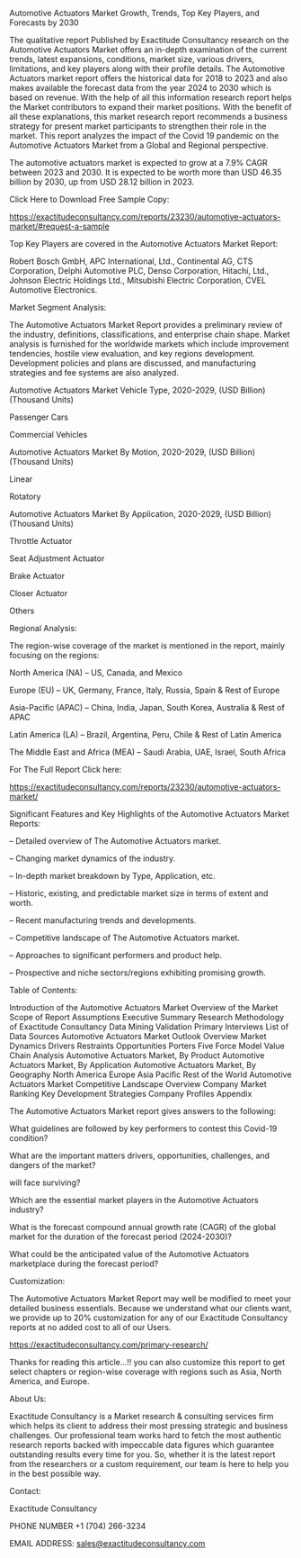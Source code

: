 Automotive Actuators Market Growth, Trends, Top Key Players, and Forecasts by 2030

The qualitative report Published by Exactitude Consultancy research on the Automotive Actuators Market offers an in-depth examination of the current trends, latest expansions, conditions, market size, various drivers, limitations, and key players along with their profile details. The Automotive Actuators market report offers the historical data for 2018 to 2023 and also makes available the forecast data from the year 2024 to 2030 which is based on revenue. With the help of all this information research report helps the Market contributors to expand their market positions. With the benefit of all these explanations, this market research report recommends a business strategy for present market participants to strengthen their role in the market. This report analyzes the impact of the Covid 19 pandemic on the Automotive Actuators Market from a Global and Regional perspective.

The automotive actuators market is expected to grow at a 7.9% CAGR between 2023 and 2030. It is expected to be worth more than USD 46.35 billion by 2030, up from USD 28.12 billion in 2023.

Click Here to Download Free Sample Copy:

https://exactitudeconsultancy.com/reports/23230/automotive-actuators-market/#request-a-sample

Top Key Players are covered in the Automotive Actuators Market Report:

Robert Bosch GmbH, APC International, Ltd., Continental AG, CTS Corporation, Delphi Automotive PLC, Denso Corporation, Hitachi, Ltd., Johnson Electric Holdings Ltd., Mitsubishi Electric Corporation, CVEL Automotive Electronics.

Market Segment Analysis:

The Automotive Actuators Market Report provides a preliminary review of the industry, definitions, classifications, and enterprise chain shape. Market analysis is furnished for the worldwide markets which include improvement tendencies, hostile view evaluation, and key regions development. Development policies and plans are discussed, and manufacturing strategies and fee systems are also analyzed.

Automotive Actuators Market Vehicle Type, 2020-2029, (USD Billion) (Thousand Units)

Passenger Cars

Commercial Vehicles

Automotive Actuators Market By Motion, 2020-2029, (USD Billion) (Thousand Units)

Linear

Rotatory

Automotive Actuators Market By Application, 2020-2029, (USD Billion) (Thousand Units)

Throttle Actuator

Seat Adjustment Actuator

Brake Actuator

Closer Actuator

Others

Regional Analysis:

The region-wise coverage of the market is mentioned in the report, mainly focusing on the regions:

North America (NA) – US, Canada, and Mexico

Europe (EU) – UK, Germany, France, Italy, Russia, Spain & Rest of Europe

Asia-Pacific (APAC) – China, India, Japan, South Korea, Australia & Rest of APAC

Latin America (LA) – Brazil, Argentina, Peru, Chile & Rest of Latin America

The Middle East and Africa (MEA) – Saudi Arabia, UAE, Israel, South Africa

For The Full Report Click here:

https://exactitudeconsultancy.com/reports/23230/automotive-actuators-market/

Significant Features and Key Highlights of the Automotive Actuators Market Reports:

– Detailed overview of The Automotive Actuators market.

– Changing market dynamics of the industry.

– In-depth market breakdown by Type, Application, etc.

– Historic, existing, and predictable market size in terms of extent and worth.

– Recent manufacturing trends and developments.

– Competitive landscape of The Automotive Actuators market.

– Approaches to significant performers and product help.

– Prospective and niche sectors/regions exhibiting promising growth.

Table of Contents:

Introduction of the Automotive Actuators Market
Overview of the Market
Scope of Report
Assumptions
Executive Summary
Research Methodology of Exactitude Consultancy
Data Mining
Validation
Primary Interviews
List of Data Sources
Automotive Actuators Market Outlook
Overview
Market Dynamics
Drivers
Restraints
Opportunities
Porters Five Force Model
Value Chain Analysis
Automotive Actuators Market, By Product
Automotive Actuators Market, By Application
Automotive Actuators Market, By Geography
North America
Europe
Asia Pacific
Rest of the World
Automotive Actuators Market Competitive Landscape
Overview
Company Market Ranking
Key Development Strategies
Company Profiles
Appendix

The Automotive Actuators Market report gives answers to the following:

What guidelines are followed by key performers to contest this Covid-19 condition?

What are the important matters drivers, opportunities, challenges, and dangers of the market?

will face surviving?

Which are the essential market players in the Automotive Actuators industry?

What is the forecast compound annual growth rate (CAGR) of the global market for the duration of the forecast period (2024-2030)?

What could be the anticipated value of the Automotive Actuators marketplace during the forecast period?

Customization:

The Automotive Actuators Market Report may well be modified to meet your detailed business essentials. Because we understand what our clients want, we provide up to 20% customization for any of our Exactitude Consultancy reports at no added cost to all of our Users.

https://exactitudeconsultancy.com/primary-research/

Thanks for reading this article...!! you can also customize this report to get select chapters or region-wise coverage with regions such as Asia, North America, and Europe.

About Us:

Exactitude Consultancy is a Market research & consulting services firm which helps its client to address their most pressing strategic and business challenges. Our professional team works hard to fetch the most authentic research reports backed with impeccable data figures which guarantee outstanding results every time for you. So, whether it is the latest report from the researchers or a custom requirement, our team is here to help you in the best possible way.

Contact:

Exactitude Consultancy

PHONE NUMBER +1 (704) 266-3234

EMAIL ADDRESS: sales@exactitudeconsultancy.com  
